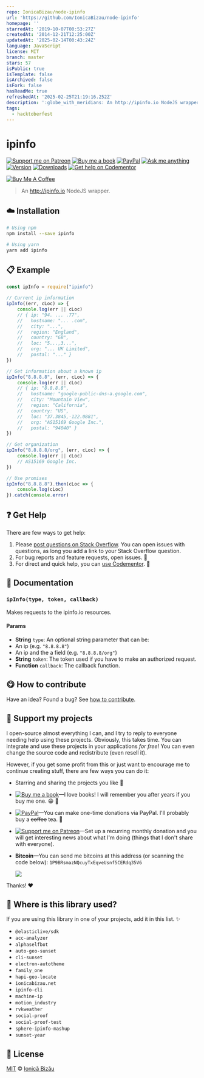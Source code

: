 ```yaml
---
repo: IonicaBizau/node-ipinfo
url: 'https://github.com/IonicaBizau/node-ipinfo'
homepage: ''
starredAt: '2019-10-07T00:53:27Z'
createdAt: '2014-12-21T12:25:00Z'
updatedAt: '2025-02-14T00:43:24Z'
language: JavaScript
license: MIT
branch: master
stars: 57
isPublic: true
isTemplate: false
isArchived: false
isFork: false
hasReadMe: true
refreshedAt: '2025-02-25T21:19:16.252Z'
description: ':globe_with_meridians: An http://ipinfo.io NodeJS wrapper.'
tags:
  - hacktoberfest
---
```


<!-- Please do not edit this file. Edit the `blah` field in the `package.json` instead. If in doubt, open an issue. -->


















# ipinfo

 [![Support me on Patreon][badge_patreon]][patreon] [![Buy me a book][badge_amazon]][amazon] [![PayPal][badge_paypal_donate]][paypal-donations] [![Ask me anything](https://img.shields.io/badge/ask%20me-anything-1abc9c.svg)](https://github.com/IonicaBizau/ama) [![Version](https://img.shields.io/npm/v/ipinfo.svg)](https://www.npmjs.com/package/ipinfo) [![Downloads](https://img.shields.io/npm/dt/ipinfo.svg)](https://www.npmjs.com/package/ipinfo) [![Get help on Codementor](https://cdn.codementor.io/badges/get_help_github.svg)](https://www.codementor.io/@johnnyb?utm_source=github&utm_medium=button&utm_term=johnnyb&utm_campaign=github)

<a href="https://www.buymeacoffee.com/H96WwChMy" target="_blank"><img src="https://www.buymeacoffee.com/assets/img/custom_images/yellow_img.png" alt="Buy Me A Coffee"></a>







> An http://ipinfo.io NodeJS wrapper.

















## :cloud: Installation

```sh
# Using npm
npm install --save ipinfo

# Using yarn
yarn add ipinfo
```













## :clipboard: Example



```js
const ipInfo = require("ipinfo")

// Current ip information
ipInfo((err, cLoc) => {
    console.log(err || cLoc)
    // { ip: "94. ... .77",
    //   hostname: "... .com",
    //   city: "...",
    //   region: "England",
    //   country: "GB",
    //   loc: "5...,3...",
    //   org: "... UK Limited",
    //   postal: "..." }
})

// Get information about a known ip
ipInfo("8.8.8.8", (err, cLoc) => {
    console.log(err || cLoc)
    // { ip: "8.8.8.8",
    //   hostname: "google-public-dns-a.google.com",
    //   city: "Mountain View",
    //   region: "California",
    //   country: "US",
    //   loc: "37.3845,-122.0881",
    //   org: "AS15169 Google Inc.",
    //   postal: "94040" }
})

// Get organization
ipInfo("8.8.8.8/org", (err, cLoc) => {
    console.log(err || cLoc)
    // AS15169 Google Inc.
})

// Use promises
ipInfo("8.8.8.8").then(cLoc => {
    console.log(cLoc)
}).catch(console.error)
```












## :question: Get Help

There are few ways to get help:



 1. Please [post questions on Stack Overflow](https://stackoverflow.com/questions/ask). You can open issues with questions, as long you add a link to your Stack Overflow question.
 2. For bug reports and feature requests, open issues. :bug:
 3. For direct and quick help, you can [use Codementor](https://www.codementor.io/johnnyb). :rocket:







## :memo: Documentation


### `ipInfo(type, token, callback)`
Makes requests to the ipinfo.io resources.

#### Params

- **String** `type`: An optional string parameter that can be:
 - An ip (e.g. `"8.8.8.8"`)
 - An ip and the a field (e.g. `"8.8.8.8/org"`)
- **String** `token`: The token used if you have to make an authorized request.
- **Function** `callback`: The callback function.














## :yum: How to contribute
Have an idea? Found a bug? See [how to contribute][contributing].


## :sparkling_heart: Support my projects
I open-source almost everything I can, and I try to reply to everyone needing help using these projects. Obviously,
this takes time. You can integrate and use these projects in your applications *for free*! You can even change the source code and redistribute (even resell it).

However, if you get some profit from this or just want to encourage me to continue creating stuff, there are few ways you can do it:


 - Starring and sharing the projects you like :rocket:
 - [![Buy me a book][badge_amazon]][amazon]—I love books! I will remember you after years if you buy me one. :grin: :book:
 - [![PayPal][badge_paypal]][paypal-donations]—You can make one-time donations via PayPal. I'll probably buy a ~~coffee~~ tea. :tea:
 - [![Support me on Patreon][badge_patreon]][patreon]—Set up a recurring monthly donation and you will get interesting news about what I'm doing (things that I don't share with everyone).
 - **Bitcoin**—You can send me bitcoins at this address (or scanning the code below): `1P9BRsmazNQcuyTxEqveUsnf5CERdq35V6`

    ![](https://i.imgur.com/z6OQI95.png)


Thanks! :heart:
















## :dizzy: Where is this library used?
If you are using this library in one of your projects, add it in this list. :sparkles:

 - `@elasticlive/sdk`
 - `acc-analyzer`
 - `alphaselfbot`
 - `auto-geo-sunset`
 - `cli-sunset`
 - `electron-autotheme`
 - `family_one`
 - `hapi-geo-locate`
 - `ionicabizau.net`
 - `ipinfo-cli`
 - `machine-ip`
 - `motion_industry`
 - `rvkweather`
 - `social-proof`
 - `social-proof-test`
 - `sphere-ipinfo-mashup`
 - `sunset-year`











## :scroll: License

[MIT][license] © [Ionică Bizău][website]






[license]: /LICENSE
[website]: https://ionicabizau.net
[contributing]: /CONTRIBUTING.md
[docs]: /DOCUMENTATION.md
[badge_patreon]: https://ionicabizau.github.io/badges/patreon.svg
[badge_amazon]: https://ionicabizau.github.io/badges/amazon.svg
[badge_paypal]: https://ionicabizau.github.io/badges/paypal.svg
[badge_paypal_donate]: https://ionicabizau.github.io/badges/paypal_donate.svg
[patreon]: https://www.patreon.com/ionicabizau
[amazon]: http://amzn.eu/hRo9sIZ
[paypal-donations]: https://www.paypal.com/cgi-bin/webscr?cmd=_s-xclick&hosted_button_id=RVXDDLKKLQRJW

